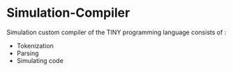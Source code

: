 # Simulation-Compiler
Simulation custom compiler of the TINY programming language  consists of :
- Tokenization
- Parsing
- Simulating code
